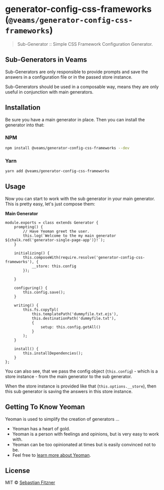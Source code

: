 # generator-config-css-frameworks (`@veams/generator-config-css-frameworks`)
> Sub-Generator :: Simple CSS Framework Configuration Generator.

## Sub-Generators in Veams 

Sub-Generators are only responsible to provide prompts and save the answers in a configuration file or in the passed store instance.

Sub-Generators should be used in a composable way, means they are only useful in conjunction with main generators.

## Installation

Be sure you have a main generator in place. Then you can install the generator into that: 

### NPM 

```bash
npm install @veams/generator-config-css-frameworks --dev
```

### Yarn 

```bash
yarn add @veams/generator-config-css-frameworks
```

## Usage 

Now you can start to work with the sub generator in your main generator. 
This is pretty easy, let's just compose them:

**Main Generator** 

``` nodejs
module.exports = class extends Generator {
	prompting() {
		// Have Yeoman greet the user.
		this.log(`Welcome to the my main generator ${chalk.red('generator-single-page-app')}!`);
	}

	initializing() {
		this.composeWith(require.resolve('generator-config-css-frameworks'), {
			__store: this.config
		});

	}

	configuring() {
		this.config.save();
	}

	writing() {
		this.fs.copyTpl(
			this.templatePath('dummyfile.txt.ejs'),
			this.destinationPath('dummyfile.txt'),
			{
				setup: this.config.getAll()
			}
		);
	}

	install() {
		this.installDependencies();
	}
};

```

You can also see, that we pass the config object (`this.config`) - which is a store instance - from the main generator to the sub generator. 

When the store instance is provided like that (`this.options.__store`), then this sub generator is saving the answers in this store instance.

## Getting To Know Yeoman

Yeoman is used to simplify the creation of generators ...

 * Yeoman has a heart of gold.
 * Yeoman is a person with feelings and opinions, but is very easy to work with.
 * Yeoman can be too opinionated at times but is easily convinced not to be.
 * Feel free to [learn more about Yeoman](http://yeoman.io/).


## License

MIT © [Sebastian Fitzner]()
